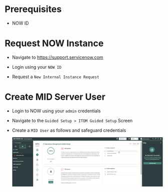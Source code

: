 # Prerequisites

* NOW ID

# Request NOW Instance

* Navigate to https://support.servicenow.com

* Login using your `NOW ID`

* Request a `New Internal Instance Request`

# Create MID Server User

* Login to NOW using your `admin` credentials

* Navigate to the `Guided Setup > ITOM Guided Setup` Screen

* Create a `MID User` as follows and safeguard credentials

    ![Intro](miduser1.png)

